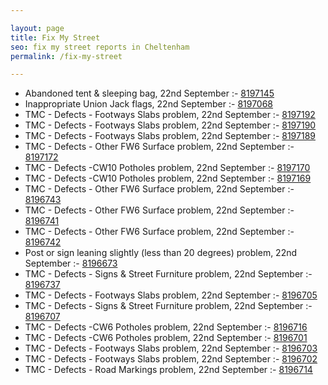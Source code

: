 ```yaml
---

layout: page
title: Fix My Street
seo: fix my street reports in Cheltenham
permalink: /fix-my-street

---
```


<!-- fix_marker starts -->

- Abandoned tent & sleeping bag, 22nd September :- [8197145](https://www.fixmystreet.com/report/8197145)
- Inappropriate Union Jack flags, 22nd September :- [8197068](https://www.fixmystreet.com/report/8197068)
- TMC - Defects - Footways Slabs problem, 22nd September :- [8197192](https://www.fixmystreet.com/report/8197192)
- TMC - Defects - Footways Slabs problem, 22nd September :- [8197190](https://www.fixmystreet.com/report/8197190)
- TMC - Defects - Footways Slabs problem, 22nd September :- [8197189](https://www.fixmystreet.com/report/8197189)
- TMC - Defects - Other FW6  Surface problem, 22nd September :- [8197172](https://www.fixmystreet.com/report/8197172)
- TMC - Defects -CW10 Potholes problem, 22nd September :- [8197170](https://www.fixmystreet.com/report/8197170)
- TMC - Defects -CW10 Potholes problem, 22nd September :- [8197169](https://www.fixmystreet.com/report/8197169)
- TMC - Defects - Other FW6  Surface problem, 22nd September :- [8196743](https://www.fixmystreet.com/report/8196743)
- TMC - Defects - Other FW6  Surface problem, 22nd September :- [8196741](https://www.fixmystreet.com/report/8196741)
- TMC - Defects - Other FW6  Surface problem, 22nd September :- [8196742](https://www.fixmystreet.com/report/8196742)
- Post or sign leaning slightly (less than 20 degrees) problem, 22nd September :- [8196673](https://www.fixmystreet.com/report/8196673)
- TMC - Defects - Signs & Street Furniture problem, 22nd September :- [8196737](https://www.fixmystreet.com/report/8196737)
- TMC - Defects - Footways Slabs problem, 22nd September :- [8196705](https://www.fixmystreet.com/report/8196705)
- TMC - Defects - Signs & Street Furniture problem, 22nd September :- [8196707](https://www.fixmystreet.com/report/8196707)
- TMC - Defects -CW6 Potholes  problem, 22nd September :- [8196716](https://www.fixmystreet.com/report/8196716)
- TMC - Defects -CW6 Potholes  problem, 22nd September :- [8196701](https://www.fixmystreet.com/report/8196701)
- TMC - Defects - Footways Slabs problem, 22nd September :- [8196703](https://www.fixmystreet.com/report/8196703)
- TMC - Defects - Footways Slabs problem, 22nd September :- [8196702](https://www.fixmystreet.com/report/8196702)
- TMC - Defects - Road Markings problem, 22nd September :- [8196714](https://www.fixmystreet.com/report/8196714)

<!-- fix_marker ends -->